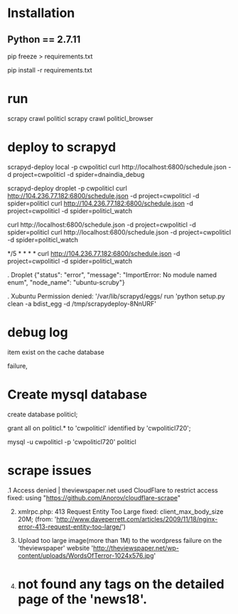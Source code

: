 # Installation
## Python == 2.7.11

pip freeze > requirements.txt

pip install -r requirements.txt

# run
scrapy crawl politicl
scrapy crawl politicl_browser

# deploy to scrapyd

scrapyd-deploy local -p cwpoliticl
curl http://localhost:6800/schedule.json -d project=cwpoliticl -d spider=dnaindia_debug

scrapyd-deploy droplet -p cwpoliticl
curl http://104.236.77.182:6800/schedule.json -d project=cwpoliticl -d spider=politicl
curl http://104.236.77.182:6800/schedule.json -d project=cwpoliticl -d spider=politicl_watch

curl http://localhost:6800/schedule.json -d project=cwpoliticl -d spider=politicl
curl http://localhost:6800/schedule.json -d project=cwpoliticl -d spider=politicl_watch

*/5 * * * * curl http://104.236.77.182:6800/schedule.json -d project=cwpoliticl -d spider=politicl_watch

. Droplet
{"status": "error", "message": "ImportError: No module named enum", "node_name": "ubuntu-scruby"}

. Xubuntu
Permission denied: '/var/lib/scrapyd/eggs/
run 'python setup.py clean -a bdist_egg -d /tmp/scrapydeploy-8NnURF'

# debug log

item exist  on the cache database

failure,

# Create mysql database

create database politicl;

grant all on politicl.* to 'cwpoliticl' identified by 'cwpoliticl720';

mysql -u cwpoliticl -p 'cwpoliticl720' politicl

# scrape issues

 .1 Access denied | theviewspaper.net used CloudFlare to restrict access
  fixed: using "https://github.com/Anorov/cloudflare-scrape"
   
 2. xmlrpc.php: 413 Request Entity Too Large
  fixed: client_max_body_size 20M; (from: 'http://www.daveperrett.com/articles/2009/11/18/nginx-error-413-request-entity-too-large/')
  
 3. Upload too large image(more than 1M) to the wordpress failure on the 'theviewspaper' website 
   'http://theviewspaper.net/wp-content/uploads/WordsOfTerror-1024x576.jpg'
   
 4. # not found any tags on the detailed page of the 'news18'.
  
  